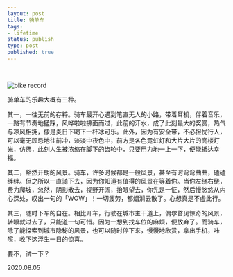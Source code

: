 ```yaml
---
layout: post
title: 骑单车
tags: 
- lifetime
status: publish
type: post
published: true
---
```


<br>
	
![bike record](https://i.imgur.com/3nQJyz5.png)	

骑单车的乐趣大概有三种。

其一，一往无前的存粹。骑车最开心遇到笔直无人的小路，带着耳机，伴着音乐，一路有节奏地猛踩，风哗啦啦拂面而过，此前的汗水，成了此刻最大的奖赏，热气与凉风相拥，像是炎日下喝下一杯冰可乐。此外，因为有安全带，不必担忧行人，可以毫无顾忌地往前冲，淡淡中夜色中，前方是各色霓虹灯和大片大片的高楼灯光，仿佛，此刻人生被浓缩在脚下的齿轮中，只要用力地一上一下，便能抵达幸福。

其二，豁然开朗的风景。骑车，许多时候都是一般风景，甚至有时弯弯曲曲，磕磕绊绊。但之所以一直骑下去，因为你知道有值得的风景在等着你。当你左绕右绕，费力爬坡，忽然，阴影散去，视野开阔，抬眼望去，你先是一怔，然后慢悠悠从内心深处，叹出一句的「WOW」！一切疲劳，都烟消云散了。心想真是不虚此行。

其三，随时下车的自在。相比开车，行驶在城市主干道上，偶尔瞥见惊奇的风景，转眼就过去了，只能道一句可惜。因为一想到找车位的麻烦，便放弃了。而骑车，除了能探索到城市隐秘的风景，也可以随时停下来，慢慢地欣赏，拿出手机，咔嚓，收下这浮生一日的惊喜。

要不，试一下？

2020.08.05